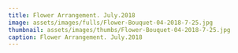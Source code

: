 ```yaml
---
title: Flower Arrangement. July.2018
image: assets/images/fulls/Flower-Bouquet-04-2018-7-25.jpg
thumbnail: assets/images/thumbs/Flower-Bouquet-04-2018-7-25.jpg
caption: Flower Arrangement. July.2018
---
```

